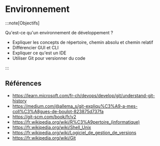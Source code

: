 # Environnement

:::note[Objectifs]

Qu'est-ce qu'un environnement de développement ?

- Expliquer les concepts de répertoire, chemin absolu et chemin relatif
- Différencier GUI et CLI
- Expliquer ce qu'est un IDE
- Utiliser Git pour versionner du code

:::

<Reaveal name="env" />

## Références

- https://learn.microsoft.com/fr-ch/devops/develop/git/understand-git-history
- https://medium.com/@allema_s/git-expliqu%C3%A9-a-mes-coll%C3%A8gues-de-boulot-823875d737fa
- https://git-scm.com/book/fr/v2
- https://fr.wikipedia.org/wiki/R%C3%A9pertoire_(informatique)
- https://fr.wikipedia.org/wiki/Shell_Unix
- https://fr.wikipedia.org/wiki/Logiciel_de_gestion_de_versions
- https://fr.wikipedia.org/wiki/Git
